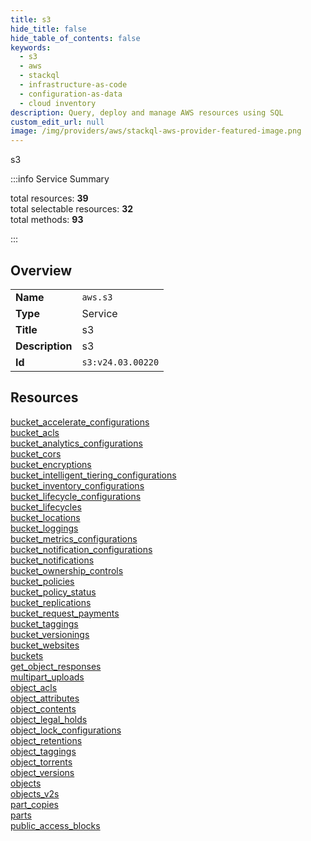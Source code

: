 ```yaml
---
title: s3
hide_title: false
hide_table_of_contents: false
keywords:
  - s3
  - aws
  - stackql
  - infrastructure-as-code
  - configuration-as-data
  - cloud inventory
description: Query, deploy and manage AWS resources using SQL
custom_edit_url: null
image: /img/providers/aws/stackql-aws-provider-featured-image.png
---
```

s3  
    
:::info Service Summary

<div class="row">
<div class="providerDocColumn">
<span>total resources:&nbsp;<b>39</b></span><br />
<span>total selectable resources:&nbsp;<b>32</b></span><br />
<span>total methods:&nbsp;<b>93</b></span><br />
</div>
</div>

:::

## Overview
<table><tbody>
<tr><td><b>Name</b></td><td><code>aws.s3</code></td></tr>
<tr><td><b>Type</b></td><td>Service</td></tr>
<tr><td><b>Title</b></td><td>s3</td></tr>
<tr><td><b>Description</b></td><td>s3</td></tr>
<tr><td><b>Id</b></td><td><code>s3:v24.03.00220</code></td></tr>
</tbody></table>

## Resources
<div class="row">
<div class="providerDocColumn">
<a href="/providers/aws/s3/bucket_accelerate_configurations/">bucket_accelerate_configurations</a><br />
<a href="/providers/aws/s3/bucket_acls/">bucket_acls</a><br />
<a href="/providers/aws/s3/bucket_analytics_configurations/">bucket_analytics_configurations</a><br />
<a href="/providers/aws/s3/bucket_cors/">bucket_cors</a><br />
<a href="/providers/aws/s3/bucket_encryptions/">bucket_encryptions</a><br />
<a href="/providers/aws/s3/bucket_intelligent_tiering_configurations/">bucket_intelligent_tiering_configurations</a><br />
<a href="/providers/aws/s3/bucket_inventory_configurations/">bucket_inventory_configurations</a><br />
<a href="/providers/aws/s3/bucket_lifecycle_configurations/">bucket_lifecycle_configurations</a><br />
<a href="/providers/aws/s3/bucket_lifecycles/">bucket_lifecycles</a><br />
<a href="/providers/aws/s3/bucket_locations/">bucket_locations</a><br />
<a href="/providers/aws/s3/bucket_loggings/">bucket_loggings</a><br />
<a href="/providers/aws/s3/bucket_metrics_configurations/">bucket_metrics_configurations</a><br />
<a href="/providers/aws/s3/bucket_notification_configurations/">bucket_notification_configurations</a><br />
<a href="/providers/aws/s3/bucket_notifications/">bucket_notifications</a><br />
<a href="/providers/aws/s3/bucket_ownership_controls/">bucket_ownership_controls</a><br />
<a href="/providers/aws/s3/bucket_policies/">bucket_policies</a><br />
<a href="/providers/aws/s3/bucket_policy_status/">bucket_policy_status</a><br />
<a href="/providers/aws/s3/bucket_replications/">bucket_replications</a><br />
<a href="/providers/aws/s3/bucket_request_payments/">bucket_request_payments</a><br />
<a href="/providers/aws/s3/bucket_taggings/">bucket_taggings</a><br />
</div>
<div class="providerDocColumn">
<a href="/providers/aws/s3/bucket_versionings/">bucket_versionings</a><br />
<a href="/providers/aws/s3/bucket_websites/">bucket_websites</a><br />
<a href="/providers/aws/s3/buckets/">buckets</a><br />
<a href="/providers/aws/s3/get_object_responses/">get_object_responses</a><br />
<a href="/providers/aws/s3/multipart_uploads/">multipart_uploads</a><br />
<a href="/providers/aws/s3/object_acls/">object_acls</a><br />
<a href="/providers/aws/s3/object_attributes/">object_attributes</a><br />
<a href="/providers/aws/s3/object_contents/">object_contents</a><br />
<a href="/providers/aws/s3/object_legal_holds/">object_legal_holds</a><br />
<a href="/providers/aws/s3/object_lock_configurations/">object_lock_configurations</a><br />
<a href="/providers/aws/s3/object_retentions/">object_retentions</a><br />
<a href="/providers/aws/s3/object_taggings/">object_taggings</a><br />
<a href="/providers/aws/s3/object_torrents/">object_torrents</a><br />
<a href="/providers/aws/s3/object_versions/">object_versions</a><br />
<a href="/providers/aws/s3/objects/">objects</a><br />
<a href="/providers/aws/s3/objects_v2s/">objects_v2s</a><br />
<a href="/providers/aws/s3/part_copies/">part_copies</a><br />
<a href="/providers/aws/s3/parts/">parts</a><br />
<a href="/providers/aws/s3/public_access_blocks/">public_access_blocks</a><br />
</div>
</div>
